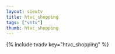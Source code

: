 ```yaml
--- 
layout: sieutv
title: htvc_shopping
tags: ["vntv"]
thumb: htvc_shopping
---
```

{% include tvadv key="htvc_shopping" %}

